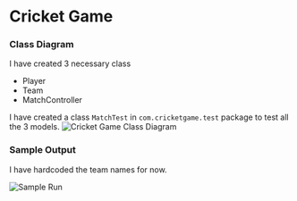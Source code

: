 # Cricket Game

### Class Diagram

I have created 3 necessary class
- Player
- Team
- MatchController

I have created a class `MatchTest` in `com.cricketgame.test` package to test all the 3 models.
![Cricket Game Class Diagram](../../Downloads/CricketGame/Cricket%20Game%20Class%20Diagram.jpeg)

### Sample Output

I have hardcoded the team names for now.

![Sample Run](../../Downloads/CricketGame/Samplerun.png)    